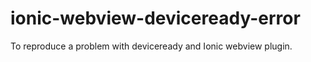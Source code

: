# ionic-webview-deviceready-error
To reproduce a problem with deviceready and Ionic webview plugin.
